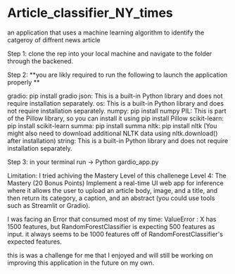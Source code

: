 # Article_classifier_NY_times
an application that uses a machine learning algorithm to identify the catgeroy of diffrent news article 

Step 1:
clone the rep into your local machine and navigate to the folder through the backened.

Step 2:
**you are likly required to run the following to launch the application properly **

gradio: pip install gradio
json: This is a built-in Python library and does not require installation separately.
os: This is a built-in Python library and does not require installation separately.
numpy: pip install numpy
PIL: This is part of the Pillow library, so you can install it using pip install Pillow
scikit-learn: pip install scikit-learn
summa: pip install summa
nltk: pip install nltk (You might also need to download additional NLTK data using nltk.download() after installation)
string: This is a built-in Python library and does not require installation separately.

Step 3: 
in your terminal run -> Python gardio_app.py 


Limitation: 
I tried achiving the Mastery Level of this challenege 
Level 4: The Mastery (20 Bonus Points)
Implement a real-time UI web app for inference where it allows the user to upload an article body, 
image, and a title, and then return its category, a caption, and an abstract (you could use tools such as Streamlit or Gradio).

I was facing an Error that consumed most of my time:
ValueError : X has 1500 features, but RandomForestClassifier is expecting 500 features as input.
it always seems to be 1000 features off of RandomForestClassifier's expected features. 

this is was a challenge for me that I enjoyed and will still be working on improving this application in the future on my own. 

